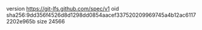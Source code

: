 version https://git-lfs.github.com/spec/v1
oid sha256:9dd356f4526d8d1298dd0854aacef337520209969745a4b12ac61172202e965b
size 24566
